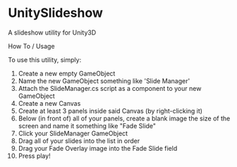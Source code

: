 # UnitySlideshow
A slideshow utility for Unity3D

How To / Usage

To use this utility, simply:

1. Create a new empty GameObject
2. Name the new GameObject something like 'Slide Manager'
3. Attach the SlideManager.cs script as a component to your new GameObject
4. Create a new Canvas
5. Create at least 3 panels inside said Canvas (by right-clicking it)
6. Below (in front of) all of your panels, create a blank image the size of the screen and name it something like "Fade Slide"
7. Click your SlideManager GameObject
8. Drag all of your slides into the list in order
9. Drag your Fade Overlay image into the Fade Slide field
10. Press play!
